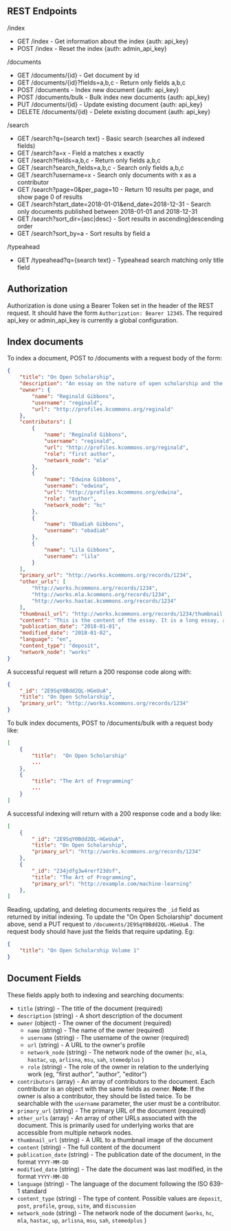 ## REST Endpoints

/index
- GET /index - Get information about the index {auth: api_key}
- POST /index - Reset the index {auth: admin_api_key}

/documents
- GET /documents/{id} - Get document by id
- GET /documents/{id}?fields=a,b,c - Return only fields a,b,c
- POST /documents - Index new document {auth: api_key}
- POST /documents/bulk - Bulk index new documents {auth: api_key}
- PUT /documents/{id} - Update existing document {auth: api_key}
- DELETE /documents/{id} - Delete existing document {auth: api_key}

/search
- GET /search?q={search text} - Basic search (searches all indexed fields)
- GET /search?a=x - Field a matches x exactly
- GET /search?fields=a,b,c - Return only fields a,b,c
- GET /search?search_fields=a,b,c - Search only fields a,b,c
- GET /search?username=x - Search only documents with x as a contributor
- GET /search?page=0&per_page=10 - Return 10 results per page, and show page 0 of results
- GET /search?start_date=2018-01-01&end_date=2018-12-31 - Search only documents published between 2018-01-01 and 2018-12-31
- GET /search?sort_dir={asc|desc} - Sort results in ascending|descending order
- GET /search?sort_by=a - Sort results by field a

/typeahead
- GET /typeahead?q={search text} - Typeahead search matching only title field

## Authorization

Authorization is done using a Bearer Token set in the header of the REST request. It should have the form `Authorization: Bearer 12345`. The required api_key or admin_api_key is currently a global configuration.

## Index documents

To index a document, POST to /documents with a request body of the form:

```json
{
	"title": "On Open Scholarship",
	"description": "An essay on the nature of open scholarship and the role of the library in supporting it.",
	"owner": {
		"name": "Reginald Gibbons",
		"username": "reginald",
		"url": "http://profiles.kcommons.org/reginald"
	},
	"contributors": [
		{
			"name": "Reginald Gibbons",
			"username": "reginald",
			"url": "http://profiles.kcommons.org/reginald",
			"role": "first author",
			"network_node": "mla"
		},
		{
			"name": "Edwina Gibbons",
			"username": "edwina",
			"url": "http://profiles.kcommons.org/edwina",
			"role": "author",
			"network_node": "hc"
		},
		{
			"name": "Obadiah Gibbons",
			"username": "obadiah"
		},
		{
			"name": "Lila Gibbons",
			"username": "lila"
		}
	],
	"primary_url": "http://works.kcommons.org/records/1234",
	"other_urls": [
		"http://works.hcommons.org/records/1234",
		"http://works.mla.kcommons.org/records/1234",
		"http://works.hastac.kcommons.org/records/1234"
	],
	"thumbnail_url": "http://works.kcommons.org/records/1234/thumbnail.png",
	"content": "This is the content of the essay. It is a long essay, and it is very interesting. It is also very well-written and well-argued and well-researched and well-documented and well-cited",
	"publication_date": "2018-01-01",
	"modified_date": "2018-01-02",
	"language": "en",
	"content_type": "deposit",
	"network_node": "works"
}
```

A successful request will return a 200 response code along with:

```json
{
    "_id": "2E9SqY0Bdd2QL-HGeUuA",
    "title": "On Open Scholarship",
    "primary_url": "http://works.kcommons.org/records/1234"
}
```

To bulk index documents, POST to /documents/bulk with a request body like:

```json
[
	{
		"title":  "On Open Scholarship"
		...
	},
	{
		"title": "The Art of Programming"
		...
	}
]
```

A successful indexing will return with a 200 response code and a body like:

```json
[
	{
		"_id": "2E9SqY0Bdd2QL-HGeUuA",
		"title": "On Open Scholarship",
		"primary_url": "http://works.kcommons.org/records/1234"
	},
	{
		"_id": "234jdfg3w4rerf23dsf",
		"title": "The Art of Programming",
		"primary_url": "http://example.com/machine-learning"
	},
]
```

Reading, updating, and deleting documents requires the `_id` field as returned by initial indexing. To update the "On Open Scholarship" document above, send a PUT request to `/documents/2E9SqY0Bdd2QL-HGeUuA` . The request body should have just the fields that require updating. Eg:

```json
{
	"title": "On Open Scholarship Volume 1"
}
```

## Document Fields

These fields apply both to indexing and searching documents:

- `title` (string) - The title of the document (required)
- `description` (string) - A short description of the document
- `owner` (object) - The owner of the document (required)
	- `name` (string) - The name of the owner (required)
	- `username` (string) - The username of the owner (required)
	- `url` (string) - A URL to the owner's profile
	- `network_node` (string) - The network node of the owner (`hc`, `mla`, `hastac`, `up`, `arlisna`, `msu`, `sah`, `stemedplus` )
	- `role` (string) - The role of the owner in relation to the underlying work (eg, "first author", "author", "editor")
- `contributors` (array) - An array of contributors to the document. Each contributor is an object with the same fields as owner. **Note**: If the owner is also a contributor, they should be listed twice. To be searchable with the `username` parameter, the user must be a contributor.
- `primary_url` (string) - The primary URL of the document (required)
- `other_urls` (array) - An array of other URLs associated with the document. This is primarily used for underlying works that are accessible from multiple network nodes.
- `thumbnail_url` (string) - A URL to a thumbnail image of the document
- `content` (string) - The full content of the document
- `publication_date` (string) - The publication date of the document, in the format `YYYY-MM-DD`
- `modified_date` (string) - The date the document was last modified, in the format `YYYY-MM-DD`
- `language` (string) - The language of the document following the ISO 639-1 standard
- `content_type` (string) - The type of content. Possible values are `deposit`, `post`, `profile`, `group`, `site`, and `discussion`
- `network_node` (string) - The network node of the document (`works`, `hc`, `mla`, `hastac`, `up`, `arlisna`, `msu`, `sah`, `stemedplus` )
	